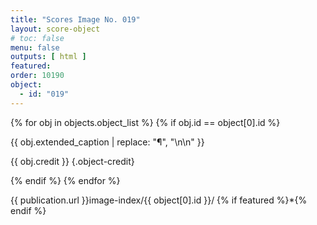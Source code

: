 ```yaml
---
title: "Scores Image No. 019"
layout: score-object
# toc: false
menu: false
outputs: [ html ]
featured: 
order: 10190
object:
  - id: "019"
---
```


{% for obj in objects.object_list %}
{% if obj.id == object[0].id %}

{{ obj.extended_caption | replace: "¶", "\n\n" }}

{{ obj.credit }} {.object-credit}

{% endif %}
{% endfor %}

<div class="object-credit object-url is-print-only">

{{ publication.url }}image-index/{{ object[0].id }}/ {% if featured %}*{% endif %}

</div>
